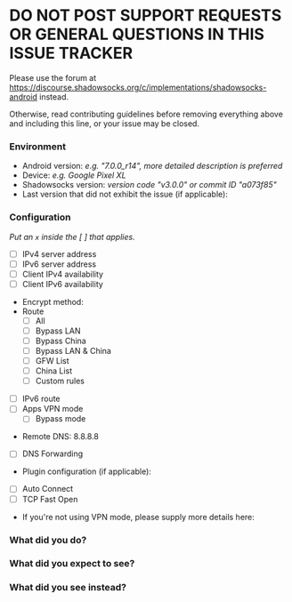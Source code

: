 # DO NOT POST SUPPORT REQUESTS OR GENERAL QUESTIONS IN THIS ISSUE TRACKER

Please use the forum at https://discourse.shadowsocks.org/c/implementations/shadowsocks-android instead.

Otherwise, read contributing guidelines before removing everything above and including this line, or your issue may be closed.

### Environment

* Android version: *e.g. "7.0.0_r14", more detailed description is preferred*
* Device: *e.g. Google Pixel XL*
* Shadowsocks version: *version code "v3.0.0" or commit ID "a073f85"*
* Last version that did not exhibit the issue (if applicable):

### Configuration

_Put an `x` inside the [ ] that applies._

* [ ] IPv4 server address
* [ ] IPv6 server address
* [ ] Client IPv4 availability
* [ ] Client IPv6 availability
* Encrypt method:
* Route
  * [ ] All
  * [ ] Bypass LAN
  * [ ] Bypass China
  * [ ] Bypass LAN & China
  * [ ] GFW List
  * [ ] China List
  * [ ] Custom rules
* [ ] IPv6 route
* [ ] Apps VPN mode
  * [ ] Bypass mode
* Remote DNS: 8.8.8.8
* [ ] DNS Forwarding
* Plugin configuration (if applicable):
* [ ] Auto Connect
* [ ] TCP Fast Open
* If you're not using VPN mode, please supply more details here:

### What did you do?


### What did you expect to see?


### What did you see instead?


